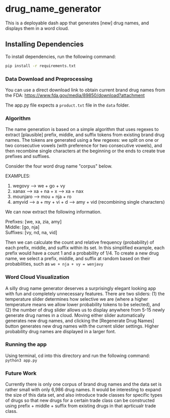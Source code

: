 # drug_name_generator

This is a deployable dash app that generates [new] drug names, and displays them in a word cloud. 

## Installing Dependencies
To install dependencies, run the following command:
```bash
pip install -r requirements.txt
```

### Data Download and Preprocessing
You can use a direct download link to obtain current brand drug names from the FDA: https://www.fda.gov/media/89850/download?attachment

The app.py file expects a `product.txt` file in the `data` folder.

### Algorithm
The name generation is based on a simple algorithm that uses regexes to extract [plausible] prefix, middle, and suffix tokens from existing brand drug names. The tokens are generated using a few regexes: we split on one or two consecutive vowels (with preference for two consecutive vowels), and then recombine single characters at the beginning or the ends to create true prefixes and suffixes. 

Consider the four word drug name "corpus" below.

EXAMPLES: 
1. wegovy --> we + go + vy  
2. xanax --> xa + na + x --> xa + nax  
3. mounjaro --> mou + nja + ro  
4. amyvid --> a + my + vi + d --> amy + vid (recombining single characters)  

We can now extract the following information.

Prefixes: [we, xa, zia, amy]  
Middle: [go, nja]  
Suffixes: [vy, nd, na, vid]  

Then we can calculate the count and relative frequency (probability) of each prefix, middle, and suffix within its set. In this simplified example, each prefix would have a count 1 and a probability of 1/4. To create a new drug name, we select a prefix, middle, and suffix at random based on their probabilities, such as `we + nja + vy = wenjavy`

### Word Cloud Visualization
A silly drug name generator deserves a surprisingly elegant looking app with fun and completely unnecessary features. There are two sliders: (1) the temperature slider determines how selective we are (where a higher temperature means we allow lower probability tokens to be selected), and (2) the number of drug slider allows us to display anywhere from 5-15 newly generate drug names in a cloud. Moving either slider automatically generates new drug names, and clicking the [Regenerate Drug Names] button generates new drug names with the current slider settings. Higher probability drug names are displayed in a larger font.

### Running the app
Using terminal, cd into this directory and run the following command: ```python3 app.py```

### Future Work
Currently there is only one corpus of brand drug names and the data set is rather small with only 6,986 drug names. It would be interesting to expand the size of this data set, and also introduce trade classes for specific types of drugs so that new drugs for a certain trade class can be constructed using prefix + middle + suffix from existing drugs in that aprticualr trade class.